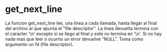 # get_next_line

La funcion get_next_line lee, una linea a cada llamada, hasta llegar al final del archivo al que apunta el "file descriptor". La linea devuelta termina con el caracter '\n' excepto si se llego al final y este no termina en '\n'. Si no hay nada mas que leer o ocurrio un error devuelve "NULL". 
Toma como argumento un fd (file descriptor).
